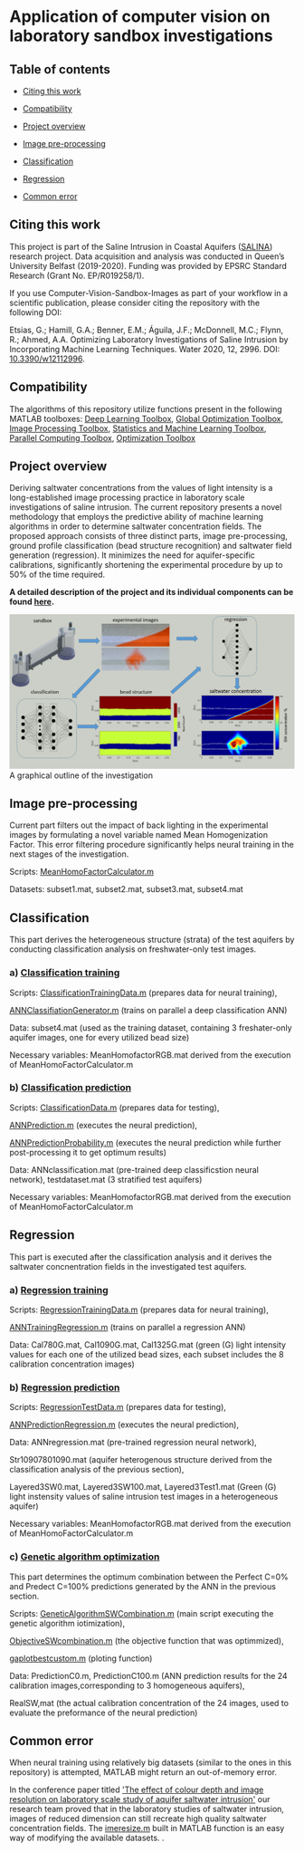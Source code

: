 # Application of computer vision on laboratory sandbox investigations 
## Table of contents
- [Citing this work](#citing-this-work)

- [Compatibility](#compatibility)

- [Project overview](#project-overview)

- [Image pre-processing](#image-pre-processing)

- [Classification](#classification)

- [Regression](#regression)

- [Common error](#common-error)

## Citing this work

This project is part of the Saline Intrusion in Coastal Aquifers ([SALINA](https://gow.epsrc.ukri.org/NGBOViewGrant.aspx?GrantRef=EP/R019258/1)) research project. 
Data acquisition and analysis was conducted in Queen’s University Belfast (2019-2020). Funding was provided by EPSRC Standard Research (Grant No. EP/R019258/1).

If you use Computer-Vision-Sandbox-Images as part of your workflow in a scientific publication, please consider citing the repository with the following DOI:

Etsias, G.; Hamill, G.A.; Benner, E.M.; Águila, J.F.; McDonnell, M.C.; Flynn, R.; Ahmed, A.A. Optimizing Laboratory Investigations of Saline Intrusion by Incorporating Machine Learning Techniques. Water 2020, 12, 2996. DOI: [10.3390/w12112996](https://www.mdpi.com/2073-4441/12/11/2996).  

## Compatibility

The algorithms of this repository utilize functions present in the following MATLAB toolboxes:
[Deep Learning Toolbox](https://uk.mathworks.com/products/deep-learning.html), [Global Optimization Toolbox](https://uk.mathworks.com/products/global-optimization.html?s_tid=srchtitle), [Image Processing Toolbox](https://uk.mathworks.com/products/image.html?s_tid=srchtitle), [Statistics and Machine Learning Toolbox](https://uk.mathworks.com/products/statistics.html?s_tid=srchtitle), [Parallel Computing Toolbox](https://uk.mathworks.com/products/parallel-computing.html?s_tid=srchtitle), [Optimization Toolbox](https://uk.mathworks.com/products/optimization.html?s_tid=srchtitle)

## Project overview
Deriving saltwater concentrations from the values of light intensity is a long-established image processing practice in laboratory scale investigations of saline intrusion. The current repository presents a novel methodology that employs the predictive ability of machine learning algorithms in order to determine saltwater concentration fields. The proposed approach consists of three distinct parts, image pre-processing, ground profile classification (bead structure recognition) and saltwater field generation (regression). It minimizes the need for aquifer-specific calibrations, significantly shortening the experimental procedure by up to 50% of the time required. 

**A detailed description of the project and its individual components can be found [here](https://georgiosetsias.github.io/Computer-Vision-Sandbox-Images/).**

![alt text](https://github.com/GeorgiosEtsias/Computer-Vision-Sandbox-Images/blob/main/Figures/Fig1.PNG)
A graphical outline of the investigation

## Image pre-processing

Current part filters out the impact of back lighting in the experimental images by formulating a novel variable named Mean Homogenization Factor. This error filtering procedure significantly helps neural training in the next stages of the investigation.

Scripts: [MeanHomoFactorCalculator.m](https://github.com/GeorgiosEtsias/Computer-Vision-Sandbox-Images/blob/main/1%20Image%20pre-processing/MeanHomoFactorCalculator.m)

Datasets: subset1.mat, subset2.mat, subset3.mat, subset4.mat

## Classification

This part derives the heterogeneous structure (strata) of the test aquifers by conducting classification analysis on freshwater-only test images.

### a) [Classification training](https://github.com/GeorgiosEtsias/Computer-Vision-Sandbox-Images/tree/main/2%20Classification/2.1%20ClassificationTraining)

Scripts: [ClassificationTrainingData.m](https://github.com/GeorgiosEtsias/Computer-Vision-Sandbox-Images/blob/main/2%20Classification/2.1%20ClassificationTraining/ClassificationTrainingData.m) (prepares data for neural training), 

[ANNClassifiationGenerator.m](https://github.com/GeorgiosEtsias/Computer-Vision-Sandbox-Images/blob/main/2%20Classification/2.1%20ClassificationTraining/ANNClassifiationGenerator.m) (trains on parallel a deep classification ANN)

Data: subset4.mat (used as the training dataset, containing 3 freshater-only aquifer images, one for every utilized bead size)

Necessary variables: MeanHomofactorRGB.mat derived from the execution of MeanHomoFactorCalculator.m

### b) [Classification prediction](https://github.com/GeorgiosEtsias/Computer-Vision-Sandbox-Images/tree/main/2%20Classification/2.2%20Classification%20Prediction)

Scripts: [ClassificationData.m](https://github.com/GeorgiosEtsias/Computer-Vision-Sandbox-Images/blob/main/2%20Classification/2.2%20Classification%20Prediction/ClassificationData.m) (prepares data for testing),  

[ANNPrediction.m](https://github.com/GeorgiosEtsias/Computer-Vision-Sandbox-Images/blob/main/2%20Classification/2.2%20Classification%20Prediction/ANNPrediction.m) (executes the neural prediction), 

[ANNPredictionProbability.m](https://github.com/GeorgiosEtsias/Computer-Vision-Sandbox-Images/blob/main/2%20Classification/2.2%20Classification%20Prediction/ANNPredictionProbability.m) (executes the neural prediction while further post-processing it to get optimum results)

Data: ANNclassification.mat (pre-trained deep classificstion neural network), testdataset.mat (3 stratified test aquifers)

Necessary variables: MeanHomofactorRGB.mat derived from the execution of MeanHomoFactorCalculator.m

## Regression
This part is executed after the classification analysis and it derives the saltwater concnentration fields in the investigated test aquifers.

### a) [Regression training](https://github.com/GeorgiosEtsias/Computer-Vision-Sandbox-Images/tree/main/3%20Regression/3.1%20Regression%20Training)

Scripts: [RegressionTrainingData.m](https://github.com/GeorgiosEtsias/Computer-Vision-Sandbox-Images/blob/main/3%20Regression/3.2%20Regression%20Prediction/RegressionTestData.m) (prepares data for neural training), 

[ANNTrainingRegression.m](https://github.com/GeorgiosEtsias/Computer-Vision-Sandbox-Images/blob/main/3%20Regression/3.1%20Regression%20Training/ANNTrainingRegression.m) (trains on parallel a regression ANN)

Data: Cal780G.mat, Cal1090G.mat, Cal1325G.mat (green (G) light intensity values for each one of the utilized bead sizes, each subset includes the 8 calibration concentration images) 

### b) [Regression prediction](https://github.com/GeorgiosEtsias/Computer-Vision-Sandbox-Images/tree/main/3%20Regression/3.2%20Regression%20Prediction)

Scripts: [RegressionTestData.m](https://github.com/GeorgiosEtsias/Computer-Vision-Sandbox-Images/tree/main/3%20Regression/3.2%20Regression%20Prediction) (prepares data for testing),  

[ANNPredictionRegression.m](https://github.com/GeorgiosEtsias/Computer-Vision-Sandbox-Images/blob/main/3%20Regression/3.2%20Regression%20Prediction/ANNPredictionRegression.m) (executes the neural prediction),

Data: ANNregression.mat (pre-trained regression neural network), 

Str10907801090.mat (aquifer heterogenous structure derived from the classification analysis of the previous section), 

Layered3SW0.mat, Layered3SW100.mat, Layered3Test1.mat (Green (G) light instensity values of saline intrusion test images in a heterogeneous aquifer)

Necessary variables: MeanHomofactorRGB.mat derived from the execution of MeanHomoFactorCalculator.m

### c) [Genetic algorithm optimization](https://github.com/GeorgiosEtsias/Computer-Vision-Sandbox-Images/tree/main/3%20Regression/3.3%20Genetic%20Algorithm%20Optimization)
This part determines the optimum combination between the Perfect C=0% and Predect C=100% predictions generated by the ANN in the previous section.

Scripts: [GeneticAlgorithmSWCombination.m](https://github.com/GeorgiosEtsias/Computer-Vision-Sandbox-Images/blob/main/3%20Regression/3.3%20Genetic%20Algorithm%20Optimization/GeneticAlgorithmSWCombination.m) (main script executing the genetic algorithm iotimization), 

[ObjectiveSWcombination.m](https://github.com/GeorgiosEtsias/Computer-Vision-Sandbox-Images/blob/main/3%20Regression/3.3%20Genetic%20Algorithm%20Optimization/ObjectiveSWcombination.m) (the objective function that was optimmized), 

[gaplotbestcustom.m](https://github.com/GeorgiosEtsias/Computer-Vision-Sandbox-Images/blob/main/3%20Regression/3.3%20Genetic%20Algorithm%20Optimization/gaplotbestcustom.m) (ploting function)

Data: PredictionC0.m, PredictionC100.m (ANN prediction results for the 24 calibration images,corresponding to 3 homogeneous aquifers), 

RealSW,mat (the actual calibration concentration of the 24 images, used to evaluate the preformance of the neural prediction)

## Common error

When neural training using relatively big datasets (similar to the ones in this repository) is attempted, MATLAB might return an out-of-memory error. 

In the conference paper titled ['The effect of colour depth and image resolution on laboratory scale study of aquifer saltwater intrusion'](https://www.researchgate.net/publication/343976955_The_effect_of_colour_depth_and_image_resolution_on_laboratory_scale_study_of_aquifer_saltwater_intrusion) our research team proved that in the laboratory studies of saltwater intrusion, images of reduced dimension can still recreate high quality saltwater concentration fields. The [imeresize.m](https://uk.mathworks.com/help/images/ref/imresize.html) built in MATLAB function is an easy way of modifying the available datasets. .


